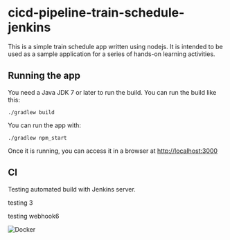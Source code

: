 # cicd-pipeline-train-schedule-jenkins

This is a simple train schedule app written using nodejs. It is intended to be used as a sample application for a series of hands-on learning activities.

## Running the app

You need a Java JDK 7 or later to run the build. You can run the build like this:

    ./gradlew build

You can run the app with:

    ./gradlew npm_start

Once it is running, you can access it in a browser at [http://localhost:3000](http://localhost:3000)

## CI
Testing automated build with Jenkins server.

testing 3

testing webhook6

![Docker](https://user-images.githubusercontent.com/39468399/126055031-a3227b41-4b79-499b-a9f0-430b05c579a0.png)
